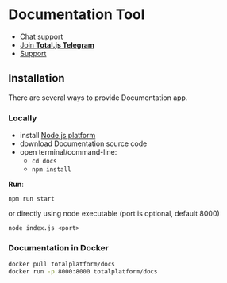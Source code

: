 # Documentation Tool

- [Chat support](https://platform.totaljs.com/?open=messenger)
- [Join __Total.js Telegram__](https://t.me/totalplatform)
- [Support](https://www.totaljs.com/support/)

## Installation

There are several ways to provide Documentation app.

### Locally

- install [Node.js platform](https://nodejs.org/en/)
- download Documentation source code
- open terminal/command-line:
	- `cd docs`
	- `npm install`

__Run__:

```
npm run start
```

or directly using node executable (port is optional, default 8000)

```
node index.js <port>
```

### Documentation in Docker

```bash
docker pull totalplatform/docs
docker run -p 8000:8000 totalplatform/docs
````
